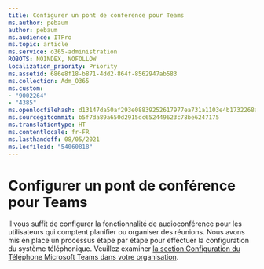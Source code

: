 ```yaml
---
title: Configurer un pont de conférence pour Teams
ms.author: pebaum
author: pebaum
ms.audience: ITPro
ms.topic: article
ms.service: o365-administration
ROBOTS: NOINDEX, NOFOLLOW
localization_priority: Priority
ms.assetid: 686e8f18-b871-4dd2-864f-8562947ab583
ms.collection: Adm_O365
ms.custom:
- "9002264"
- "4385"
ms.openlocfilehash: d13147da50af293e08839252617977ea731a1103e4b1732268aff645721d5f73
ms.sourcegitcommit: b5f7da89a650d2915dc652449623c78be6247175
ms.translationtype: HT
ms.contentlocale: fr-FR
ms.lasthandoff: 08/05/2021
ms.locfileid: "54060818"
---
```

# <a name="set-up-a-conferencing-bridge-for-teams"></a>Configurer un pont de conférence pour Teams

Il vous suffit de configurer la fonctionnalité de audioconférence pour les utilisateurs qui comptent planifier ou organiser des réunions. Nous avons mis en place un processus étape par étape pour effectuer la configuration du système téléphonique. Veuillez examiner [la section Configuration du Téléphone Microsoft Teams dans votre organisation](https://docs.microsoft.com/MicrosoftTeams/phone-number-calling-plans/port-order-overview).
